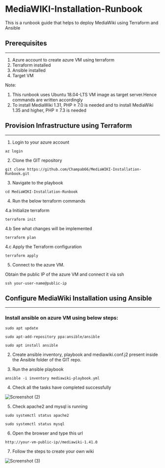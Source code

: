 # MediaWIKI-Installation-Runbook

This is a runbook guide that helps to deploy MediaWiki using Terraform and Ansible
## Prerequisites

---

1. Azure account to create azure VM using terraform 
2. Terraform installed
3. Ansible installed
4. Target VM
   
Note:
1. This runbook uses Ubuntu 18.04-LTS VM image as target server.Hence commands are written accordingly
2. To install MediaWiki 1.31,  PHP ≥ 7.0 is needed and to install MediaWiki 1.35 and higher, PHP ≥ 7.3 is needed
   
## Provision Infrastructure using Terraform

---
1. Login to your azure account

```
az login
```

2. Clone the GIT repository 

```
git clone https://github.com/Champab66/MediaWIKI-Installation-Runbook.git
```

3. Navigate to the playbook

```
cd MediaWIKI-Installation-Runbook
``` 

4. Run the below terraform commands
   
  4.a Initialize terraform

 ```
 terraform init
 ```

  4.b See what changes will be implemented

 ```
 terraform plan
 ```

   4.c Apply the Terraform configuration

 ```
 terraform apply
 ```

5. Connect to the azure VM.
   
 Obtain the public IP of the azure VM and connect it via ssh

 ```
 ssh your-user-name@public-ip
 ```

## Configure MediaWiki Installation using Ansible

---

### Install ansible on azure VM using below steps:
```
sudo apt update
```
```
sudo apt-add-repository ppa:ansible/ansible
```
```
sudo apt install ansible
```
 
2. Create ansible inventory, playbook and mediawiki.conf.j2 present inside the Ansible folder of the GIT repo.

3. Run the ansible playbook
   
```
ansible -i inventory mediawiki-playbook.yml
```

4. Check all the tasks have completed successfully
   
![Screenshot (2)](https://github.com/Champab66/MediaWIKI-Installation-Runbook/assets/157747315/8dc26ce4-728a-4c63-b1b7-19e6ca7a7615)

5. Check apache2 and mysql is running
   
```
sudo systemctl status apache2
```

```
sudo systemctl status mysql
```

6. Open the browser and type this url
```
http://your-vm-public-ip//mediawiki-1.41.0
```
7. Follow the steps to create your own wiki
   
![Screenshot (3)](https://github.com/Champab66/MediaWIKI-Installation-Runbook/assets/157747315/8f355595-5a34-43c1-8206-142b58cb1e4c)

   

